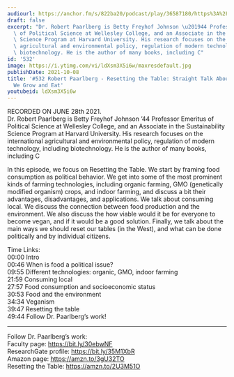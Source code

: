 ```yaml
---
audiourl: https://anchor.fm/s/822ba20/podcast/play/36587180/https%3A%2F%2Fd3ctxlq1ktw2nl.cloudfront.net%2Fstaging%2F2021-6-2%2F92de8391-f577-d4e3-5fb8-263ad4bcbf28.m4a
draft: false
excerpt: "Dr. Robert Paarlberg is Betty Freyhof Johnson \u201944 Professor Emeritus\
  \ of Political Science at Wellesley College, and an Associate in the Sustainability\
  \ Science Program at Harvard University. His research focuses on the international\
  \ agricultural and environmental policy, regulation of modern technology, including\
  \ biotechnology. He is the author of many books, including C"
id: '532'
image: https://i.ytimg.com/vi/ldXsm3X5i6w/maxresdefault.jpg
publishDate: 2021-10-08
title: '#532 Robert Paarlberg - Resetting the Table: Straight Talk About the Food
  We Grow and Eat'
youtubeid: ldXsm3X5i6w
---
```

<div class="timelinks">

RECORDED ON JUNE 28th 2021.  
Dr. Robert Paarlberg is Betty Freyhof Johnson ’44 Professor Emeritus of Political Science at Wellesley College, and an Associate in the Sustainability Science Program at Harvard University. His research focuses on the international agricultural and environmental policy, regulation of modern technology, including biotechnology. He is the author of many books, including C

In this episode, we focus on Resetting the Table. We start by framing food consumption as political behavior. We get into some of the most prominent kinds of farming technologies, including organic farming, GMO (genetically modified organism) crops, and indoor farming, and discuss a bit their advantages, disadvantages, and applications. We talk about consuming local. We discuss the connection between food production and the environment. We also discuss the how viable would it be for everyone to become vegan, and if it would be a good solution. Finally, we talk about the main ways we should reset our tables (in the West), and what can be done politically and by individual citizens.

Time Links:  
<time>00:00</time> Intro  
<time>00:46</time> When is food a political issue?  
<time>09:55</time> Different technologies: organic, GMO, indoor farming  
<time>21:59</time> Consuming local  
<time>27:57</time> Food consumption and socioeconomic status  
<time>30:53</time> Food and the environment  
<time>34:34</time> Veganism  
<time>39:47</time> Resetting the table  
<time>49:44</time> Follow Dr. Paarlberg’s work!

---

Follow Dr. Paarlberg’s work:  
Faculty page: https://bit.ly/30ebwNF  
ResearchGate profile: https://bit.ly/35M1XbR  
Amazon page: https://amzn.to/3gU32TO  
Resetting the Table: https://amzn.to/2U3M51O
</div>

